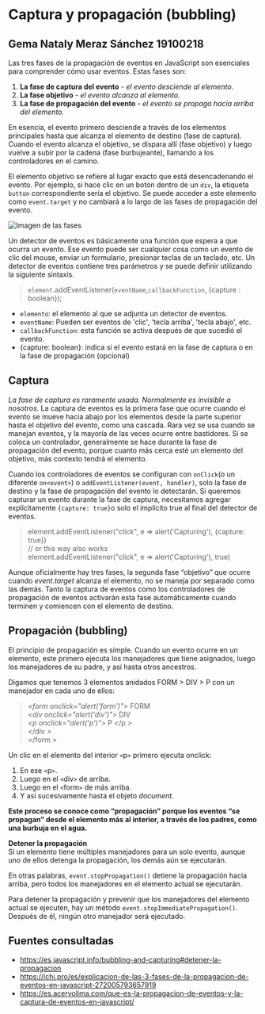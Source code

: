 # Captura y propagación (bubbling)  
## Gema Nataly Meraz Sánchez 19100218 

Las tres fases de la propagación de eventos en JavaScript son esenciales para comprender cómo usar eventos. Estas fases son:
1. **La fase de captura del evento** - *el evento desciende al elemento.*
2. **La fase objetivo** - *el evento alcanza al elemento.*
3. **La fase de propagación del evento** - *el evento se propaga hacia arriba del elemento.*

En esencia, el evento primero desciende a través de los elementos principales hasta que alcanza el elemento de destino (fase de captura). Cuando el evento alcanza el objetivo, se dispara allí (fase objetivo) y luego vuelve a subir por la cadena (fase burbujeante), llamando a los controladores en el camino.

El elemento objetivo se refiere al lugar exacto que está desencadenando el evento. Por ejemplo, si hace clic en un botón dentro de un `div`, la etiqueta `button` correspondiente sería el objetivo. Se puede acceder a este elemento como `event.target` y no cambiará a lo largo de las fases de propagación del evento.

![Imagen de las fases](https://miro.medium.com/max/724/1*GLU36VFddFRhA8n_4FGjzw.png)

Un detector de eventos es básicamente una función que espera a que ocurra un evento. Ese evento puede ser cualquier cosa como un evento de clic del mouse, enviar un formulario, presionar teclas de un teclado, etc.
Un detector de eventos contiene tres parámetros y se puede definir utilizando la siguiente sintaxis.

>`element`.addEventListener(`eventName`,`callbackFunction`, {capture : boolean});

* `elemento`: el elemento al que se adjunta un detector de eventos.
* `eventName`: Pueden ser eventos de 'clic', 'tecla arriba', 'tecla abajo', etc.
* `callbackFunction`: esta función se activa después de que sucedió el evento.
* {capture: boolean}: indica si el evento estará en la fase de captura o en la fase de propagación (opcional)

## **Captura**

*La fase de captura es raramente usada. Normalmente es invisible a nosotros.* 
La captura de eventos es la primera fase que ocurre cuando el evento se mueve hacia abajo por los elementos desde la parte superior hasta el objetivo del evento, como una cascada. Rara vez se usa cuando se manejan eventos, y la mayoría de las veces ocurre entre bastidores. Si se coloca un controlador, generalmente se hace durante la fase de propagación del evento, porque cuanto más cerca esté un elemento del objetivo, más contexto tendrá el elemento.

Cuando los controladores de eventos se configuran con `onClick`(o un diferente `on<event>`) o `addEventListener(event, handler)`, solo la fase de destino y la fase de propagación del evento lo detectarán. Si queremos capturar un evento durante la fase de captura, necesitamos agregar explícitamente `{capture: true}`o solo el implícito  true al final del detector de eventos.

>element.addEventListener("click", e => alert('Capturing'), {capture: true})   
>// or this way also works  
>element.addEventListener("click", e => alert('Capturing'), true)

Aunque oficialmente hay tres fases, la segunda fase “objetivo” que ocurre cuando *event.target* alcanza el elemento, no se maneja por separado como las demás. Tanto la captura de eventos como los controladores de propagación de eventos activarán esta fase automáticamente cuando terminen y comiencen con el elemento de destino.

## **Propagación (bubbling)**
El principio de propagación es simple. Cuando un evento ocurre en un elemento, este primero ejecuta los manejadores que tiene asignados, luego los manejadores de su padre, y así hasta otros ancestros.

Digamos que tenemos 3 elementos anidados FORM > DIV > P con un manejador en cada uno de ellos:
>  *<*form onclick="alert('form')"*>* FORM    
>  *<*div onclick="alert('div')"*>* DIV    
>    *<*p onclick="alert('p')"*>* P *<*/p *>*   
>  *<*/div *>*       
> *<*/form *>* 

Un clic en el elemento del interior `<`p`>` primero ejecuta onclick:
1. En ese `<`p`>`.
2. Luego en el `<`div`>` de arriba.
3. Luego en el `<`form`>` de más arriba.
4. Y así sucesivamente hasta el objeto *document*.

**Este proceso se conoce como “propagación” porque los eventos “se propagan” desde el elemento más al interior, a través de los padres, como una burbuja en el agua.**     

**Detener la propagación**     
Si un elemento tiene múltiples manejadores para un solo evento, aunque uno de ellos detenga la propagación, los demás aún se ejecutarán.

En otras palabras, `event.stopPropagation()` detiene la propagación hacia arriba, pero todos los manejadores en el elemento actual se ejecutarán.

Para detener la propagación y prevenir que los manejadores del elemento actual se ejecuten, hay un método `event.stopImmediatePropagation()`. Después de él, ningún otro manejador será ejecutado.


## Fuentes consultadas    
* https://es.javascript.info/bubbling-and-capturing#detener-la-propagacion
* https://ichi.pro/es/explicacion-de-las-3-fases-de-la-propagacion-de-eventos-en-javascript-272005793657919
* https://es.acervolima.com/que-es-la-propagacion-de-eventos-y-la-captura-de-eventos-en-javascript/

